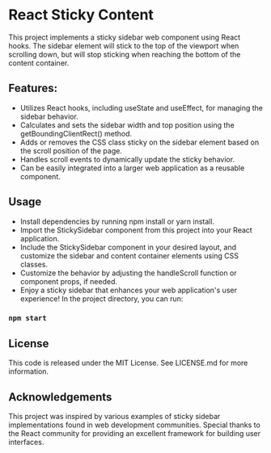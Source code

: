 # React Sticky Content
This project implements a sticky sidebar web component using React hooks. The sidebar element will stick to the top of the viewport when scrolling down, but will stop sticking when reaching the bottom of the content container.
## Features:
- Utilizes React hooks, including useState and useEffect, for managing the sidebar behavior.
- Calculates and sets the sidebar width and top position using the getBoundingClientRect() method.
- Adds or removes the CSS class sticky on the sidebar element based on the scroll position of the page.
- Handles scroll events to dynamically update the sticky behavior.
- Can be easily integrated into a larger web application as a reusable component.
## Usage
- Install dependencies by running npm install or yarn install.
- Import the StickySidebar component from this project into your React application.
- Include the StickySidebar component in your desired layout, and customize the sidebar and content container elements using CSS classes.
- Customize the behavior by adjusting the handleScroll function or component props, if needed.
- Enjoy a sticky sidebar that enhances your web application's user experience!
In the project directory, you can run:

### `npm start`

## License
This code is released under the MIT License. See LICENSE.md for more information.
## Acknowledgements
This project was inspired by various examples of sticky sidebar implementations found in web development communities. Special thanks to the React community for providing an excellent framework for building user interfaces.
